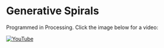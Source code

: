 # Generative Spirals

Programmed in Processing. Click the image below for a video:

[![YouTube](http://img.youtube.com/vi/iHDvXRKi14Q/0.jpg)](https://www.youtube.com/watch?v=iHDvXRKi14Q)
